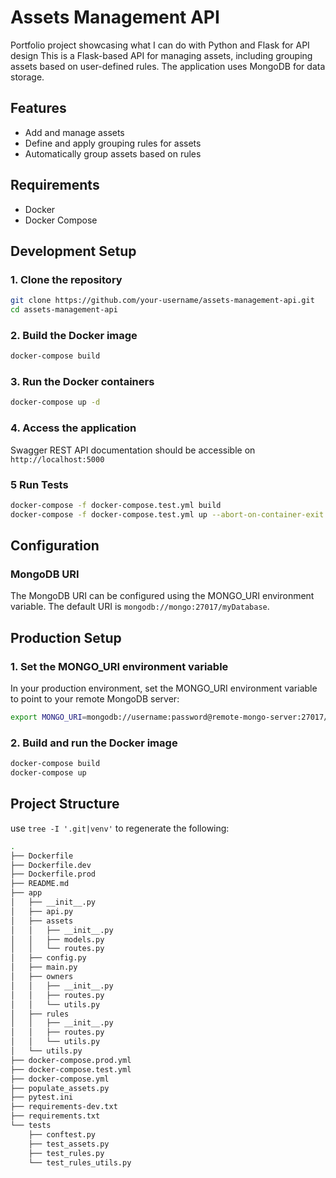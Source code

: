 # Assets Management API
Portfolio project showcasing what I can do with Python and Flask for API design
This is a Flask-based API for managing assets, including grouping assets based on user-defined rules. The application uses MongoDB for data storage.

## Features

- Add and manage assets
- Define and apply grouping rules for assets
- Automatically group assets based on rules

## Requirements

- Docker
- Docker Compose

## Development Setup

### 1. Clone the repository

```bash
git clone https://github.com/your-username/assets-management-api.git
cd assets-management-api
```

### 2. Build the Docker image

```bash
docker-compose build
```

### 3. Run the Docker containers
```bash
docker-compose up -d
```
### 4. Access the application
Swagger REST API documentation should be accessible on `http://localhost:5000`

### 5 Run Tests
```bash
docker-compose -f docker-compose.test.yml build
docker-compose -f docker-compose.test.yml up --abort-on-container-exit --exit-code-from test
```


## Configuration

### MongoDB URI
The MongoDB URI can be configured using the MONGO_URI environment variable. The default URI is `mongodb://mongo:27017/myDatabase`.

## Production Setup

### 1. Set the MONGO_URI environment variable
In your production environment, set the MONGO_URI environment variable to point to your remote MongoDB server:
```bash
export MONGO_URI=mongodb://username:password@remote-mongo-server:27017/productionDatabase
```
### 2. Build and run the Docker image
```bash
docker-compose build
docker-compose up
```

## Project Structure

use `tree -I '.git|venv'` to regenerate the following:
```bash
.
├── Dockerfile
├── Dockerfile.dev
├── Dockerfile.prod
├── README.md
├── app
│   ├── __init__.py
│   ├── api.py
│   ├── assets
│   │   ├── __init__.py
│   │   ├── models.py
│   │   └── routes.py
│   ├── config.py
│   ├── main.py
│   ├── owners
│   │   ├── __init__.py
│   │   ├── routes.py
│   │   └── utils.py
│   ├── rules
│   │   ├── __init__.py
│   │   ├── routes.py
│   │   └── utils.py
│   └── utils.py
├── docker-compose.prod.yml
├── docker-compose.test.yml
├── docker-compose.yml
├── populate_assets.py
├── pytest.ini
├── requirements-dev.txt
├── requirements.txt
└── tests
    ├── conftest.py
    ├── test_assets.py
    ├── test_rules.py
    └── test_rules_utils.py
```